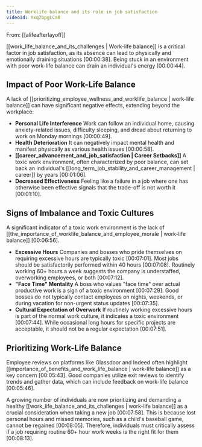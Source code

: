 ```yaml
---
title: Worklife balance and its role in job satisfaction
videoId: YxqZbpgLCa8
---
```


From: [[alifeafterlayoff]] <br/> 

[[work_life_balance_and_its_challenges | Work-life balance]] is a critical factor in job satisfaction, as its absence can lead to physically and emotionally draining situations <a class="yt-timestamp" data-t="00:00:38">[00:00:38]</a>. Being stuck in an environment with poor work-life balance can drain an individual's energy <a class="yt-timestamp" data-t="00:00:44">[00:00:44]</a>.

## Impact of Poor Work-Life Balance

A lack of [[prioritizing_employee_wellness_and_worklife_balance | work-life balance]] can have significant negative effects, extending beyond the workplace:
*   **Personal Life Interference** Work can follow an individual home, causing anxiety-related issues, difficulty sleeping, and dread about returning to work on Monday mornings <a class="yt-timestamp" data-t="00:00:49">[00:00:49]</a>.
*   **Health Deterioration** It can negatively impact mental health and manifest physically as various health issues <a class="yt-timestamp" data-t="00:00:58">[00:00:58]</a>.
*   **[[career_advancement_and_job_satisfaction | Career Setbacks]]** A toxic work environment, often characterized by poor balance, can set back an individual's [[long_term_job_stability_and_career_management | career]] by years <a class="yt-timestamp" data-t="00:01:06">[00:01:06]</a>.
*   **Decreased Effectiveness** Feeling like a failure in a job where one has otherwise been effective signals that the trade-off is not worth it <a class="yt-timestamp" data-t="00:01:10">[00:01:10]</a>.

## Signs of Imbalance and Toxic Cultures

A significant indicator of a toxic work environment is the lack of [[the_importance_of_worklife_balance_and_employee_morale | work-life balance]] <a class="yt-timestamp" data-t="00:06:56">[00:06:56]</a>.
*   **Excessive Hours** Companies and bosses who pride themselves on requiring excessive hours are typically toxic <a class="yt-timestamp" data-t="00:07:01">[00:07:01]</a>. Most jobs should be satisfactorily performed within 40 hours <a class="yt-timestamp" data-t="00:07:08">[00:07:08]</a>. Routinely working 60+ hours a week suggests the company is understaffed, overworking employees, or both <a class="yt-timestamp" data-t="00:07:12">[00:07:12]</a>.
*   **"Face Time" Mentality** A boss who values "face time" over actual productive work is a sign of a toxic environment <a class="yt-timestamp" data-t="00:07:29">[00:07:29]</a>. Good bosses do not typically contact employees on nights, weekends, or during vacation for non-urgent status updates <a class="yt-timestamp" data-t="00:07:35">[00:07:35]</a>.
*   **Cultural Expectation of Overwork** If routinely working excessive hours is part of the normal work culture, it indicates a toxic environment <a class="yt-timestamp" data-t="00:07:44">[00:07:44]</a>. While occasional long hours for specific projects are acceptable, it should not be a regular expectation <a class="yt-timestamp" data-t="00:07:51">[00:07:51]</a>.

## Prioritizing Work-Life Balance

Employee reviews on platforms like Glassdoor and Indeed often highlight [[importance_of_benefits_and_work_life_balance | work-life balance]] as a key concern <a class="yt-timestamp" data-t="00:05:43">[00:05:43]</a>. Good companies utilize exit reviews to identify trends and gather data, which can include feedback on work-life balance <a class="yt-timestamp" data-t="00:05:46">[00:05:46]</a>.

A growing number of individuals are now prioritizing and demanding a healthy [[work_life_balance_and_its_challenges | work-life balance]] as a crucial consideration when taking a new job <a class="yt-timestamp" data-t="00:07:58">[00:07:58]</a>. This is because lost personal hours and missed memories, such as a child's baseball game, cannot be regained <a class="yt-timestamp" data-t="00:08:05">[00:08:05]</a>. Therefore, individuals must critically assess if a job requiring routine 60+ hour work weeks is the right fit for them <a class="yt-timestamp" data-t="00:08:13">[00:08:13]</a>.